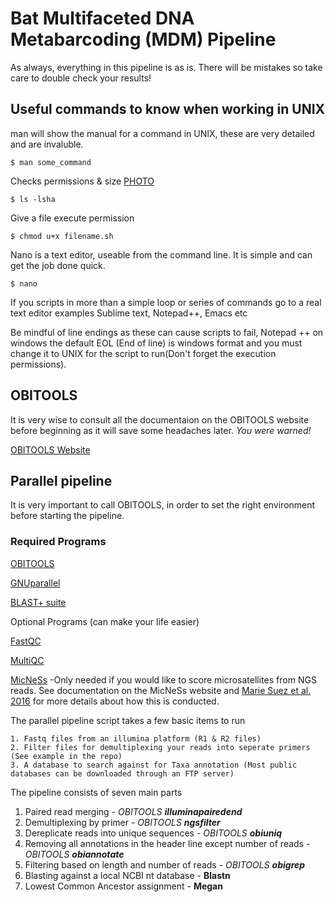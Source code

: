 # Bat Multifaceted DNA Metabarcoding (MDM) Pipeline

As always, everything in this pipeline is as is. There will be mistakes so take care to double check your
results!

## Useful commands to know when working in UNIX
man will show the manual for a command in UNIX, these are very detailed and are invaluble.

	$ man some_command

Checks permissions & size
[PHOTO](http://linuxcommand.org/images/file_permissions.png)

	$ ls -lsha    

Give a file execute permission

	$ chmod u+x filename.sh

Nano is a text editor, useable from the command line. It is simple and can get the job done quick.

	$ nano 

If you scripts in more than a simple loop or series of commands go to a real text editor
examples Sublime text, Notepad++, Emacs etc

Be mindful of line endings as these can cause scripts to fail, Notepad ++ on windows the default EOL (End of 
line) is windows format and you must change it to UNIX for the script to run(Don't forget the execution permissions).

## OBITOOLS

It is very wise to consult all the documentaion on the OBITOOLS website before beginning as it will save 
some headaches later. *You were warned!*

[OBITOOLS Website](http://metabarcoding.org/obitools/doc/)

## Parallel pipeline

It is very important to call OBITOOLS, in order to set the right environment before starting the pipeline.

### Required Programs 

[OBITOOLS](https://git.metabarcoding.org/obitools/obitools/wikis/home)

[GNUparallel](https://www.gnu.org/software/parallel/)

[BLAST+ suite](https://blast.ncbi.nlm.nih.gov/Blast.cgi?PAGE_TYPE=BlastDocs&DOC_TYPE=Download)

Optional Programs (can make your life easier)

[FastQC](https://www.bioinformatics.babraham.ac.uk/projects/fastqc/)

[MultiQC](https://github.com/ewels/MultiQC)

[MicNeSs](http://wwwabi.snv.jussieu.fr/public/MicNeSs/)
 -Only needed if you would like to score microsatellites from NGS reads. See documentation on the MicNeSs website and [Marie Suez et al. 2016](http://onlinelibrary.wiley.com/doi/10.1111/1755-0998.12467/full) for more details about how this is conducted.

The parallel pipeline script takes a few basic items to run 

	1. Fastq files from an illumina platform (R1 & R2 files)
	2. Filter files for demultiplexing your reads into seperate primers (See example in the repo)
	3. A database to search against for Taxa annotation (Most public databases can be downloaded through an FTP server)

The pipeline consists of seven main parts

1. Paired read merging - _OBITOOLS_ **_illuminapairedend_**
2. Demultiplexing by primer - _OBITOOLS_ **_ngsfilter_**
3. Dereplicate reads into unique sequences - _OBITOOLS_ **_obiuniq_**
4. Removing all annotations in the header line except number of reads - _OBITOOLS_ **_obiannotate_**
5. Filtering based on length and number of reads  - _OBITOOLS_ **_obigrep_**
6. Blasting against a local NCBI nt database - **Blastn**
7. Lowest Common Ancestor assignment - **Megan**
